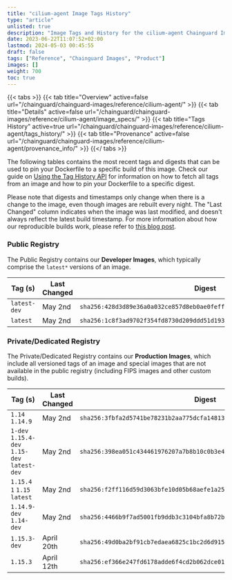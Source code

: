 ```yaml
---
title: "cilium-agent Image Tags History"
type: "article"
unlisted: true
description: "Image Tags and History for the cilium-agent Chainguard Image"
date: 2023-06-22T11:07:52+02:00
lastmod: 2024-05-03 00:45:55
draft: false
tags: ["Reference", "Chainguard Images", "Product"]
images: []
weight: 700
toc: true
---
```


{{< tabs >}}
{{< tab title="Overview" active=false url="/chainguard/chainguard-images/reference/cilium-agent/" >}}
{{< tab title="Details" active=false url="/chainguard/chainguard-images/reference/cilium-agent/image_specs/" >}}
{{< tab title="Tags History" active=true url="/chainguard/chainguard-images/reference/cilium-agent/tags_history/" >}}
{{< tab title="Provenance" active=false url="/chainguard/chainguard-images/reference/cilium-agent/provenance_info/" >}}
{{</ tabs >}}

The following tables contains the most recent tags and digests that can be used to pin your Dockerfile to a specific build of this image. Check our guide on [Using the Tag History API](/chainguard/chainguard-images/using-the-tag-history-api/) for information on how to fetch all tags from an image and how to pin your Dockerfile to a specific digest.

Please note that digests and timestamps only change when there is a change to the image, even though images are rebuilt every night. The "Last Changed" column indicates when the image was last modified, and doesn't always reflect the latest build timestamp. For more information about how our reproducible builds work, please refer to [this blog post](https://www.chainguard.dev/unchained/reproducing-chainguards-reproducible-image-builds).

### Public Registry
The Public Registry contains our **Developer Images**, which typically comprise the `latest*` versions of an image.

| Tag (s)       | Last Changed | Digest                                                                    |
|---------------|--------------|---------------------------------------------------------------------------|
|  `latest-dev` | May 2nd      | `sha256:428d3d89e36a0a032ce857d8eb0ae0feff43cd8328ff2455af1eb58c6dec8e53` |
|  `latest`     | May 2nd      | `sha256:1c8f3ad9702f354fd8730d209ddd51d19319f0198f26d7356e7ba021f3b2f3c7` |


### Private/Dedicated Registry
The Private/Dedicated Registry contains our **Production Images**, which include all versioned tags of an image and special images that are not available in the public registry (including FIPS images and other custom builds).

| Tag (s)                                       | Last Changed | Digest                                                                    |
|-----------------------------------------------|--------------|---------------------------------------------------------------------------|
|  `1.14` `1.14.9`                              | May 2nd      | `sha256:3fbfa2d5741be78231b2aa775dcfa148139f1d43c48803f169afe186212604b3` |
|  `1-dev` `1.15.4-dev` `1.15-dev` `latest-dev` | May 2nd      | `sha256:398ea051c434461976207a7b8b10c0b3e42971630c40793715f672cdf1d100e3` |
|  `1.15.4` `1` `1.15` `latest`                 | May 2nd      | `sha256:f2ff116d59d3063bfe10d05b68aefe1a253871cb07ab4976f3fece240adaa806` |
|  `1.14.9-dev` `1.14-dev`                      | May 2nd      | `sha256:4466b9f7ad5001fb9ddb3c3104bfa8b72b3204d75e095591b1005832279f5b8d` |
|  `1.15.3-dev`                                 | April 20th   | `sha256:49d0ba2bf91cb7edaea6825c1bc2d6d915e837a7913c006936b89570c51f0d04` |
|  `1.15.3`                                     | April 12th   | `sha256:ef366e247fd6178adde6f4cd2b062dce016b3abe6ffd7e4f99579d1a7e722ecd` |

